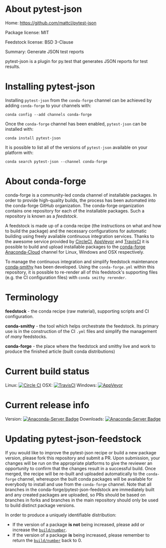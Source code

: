 About pytest-json
=================

Home: https://github.com/mattcl/pytest-json

Package license: MIT

Feedstock license: BSD 3-Clause

Summary: Generate JSON test reports

pytest-json is a plugin for py.test that generates JSON reports for test
results.


Installing pytest-json
======================

Installing `pytest-json` from the `conda-forge` channel can be achieved by adding `conda-forge` to your channels with:

```
conda config --add channels conda-forge
```

Once the `conda-forge` channel has been enabled, `pytest-json` can be installed with:

```
conda install pytest-json
```

It is possible to list all of the versions of `pytest-json` available on your platform with:

```
conda search pytest-json --channel conda-forge
```



About conda-forge
=================

conda-forge is a community-led conda channel of installable packages.
In order to provide high-quality builds, the process has been automated into the
conda-forge GitHub organization. The conda-forge organization contains one repository
for each of the installable packages. Such a repository is known as a *feedstock*.

A feedstock is made up of a conda recipe (the instructions on what and how to build
the package) and the necessary configurations for automatic building using freely
available continuous integration services. Thanks to the awesome service provided by
[CircleCI](https://circleci.com/), [AppVeyor](http://www.appveyor.com/)
and [TravisCI](https://travis-ci.org/) it is possible to build and upload installable
packages to the [conda-forge](https://anaconda.org/conda-forge)
[Anaconda-Cloud](http://docs.anaconda.org/) channel for Linux, Windows and OSX respectively.

To manage the continuous integration and simplify feedstock maintenance
[conda-smithy](http://github.com/conda-forge/conda-smithy) has been developed.
Using the ``conda-forge.yml`` within this repository, it is possible to re-render all of
this feedstock's supporting files (e.g. the CI configuration files) with ``conda smithy rerender``.


Terminology
===========

**feedstock** - the conda recipe (raw material), supporting scripts and CI configuration.

**conda-smithy** - the tool which helps orchestrate the feedstock.
                   Its primary use is in the construction of the CI ``.yml`` files
                   and simplify the management of *many* feedstocks.

**conda-forge** - the place where the feedstock and smithy live and work to
                  produce the finished article (built conda distributions)

Current build status
====================

Linux: [![Circle CI](https://circleci.com/gh/conda-forge/pytest-json-feedstock.svg?style=shield)](https://circleci.com/gh/conda-forge/pytest-json-feedstock)
OSX: [![TravisCI](https://travis-ci.org/conda-forge/pytest-json-feedstock.svg?branch=master)](https://travis-ci.org/conda-forge/pytest-json-feedstock)
Windows: [![AppVeyor](https://ci.appveyor.com/api/projects/status/github/conda-forge/pytest-json-feedstock?svg=True)](https://ci.appveyor.com/project/conda-forge/pytest-json-feedstock/branch/master)

Current release info
====================
Version: [![Anaconda-Server Badge](https://anaconda.org/conda-forge/pytest-json/badges/version.svg)](https://anaconda.org/conda-forge/pytest-json)
Downloads: [![Anaconda-Server Badge](https://anaconda.org/conda-forge/pytest-json/badges/downloads.svg)](https://anaconda.org/conda-forge/pytest-json)


Updating pytest-json-feedstock
==============================

If you would like to improve the pytest-json recipe or build a new
package version, please fork this repository and submit a PR. Upon submission,
your changes will be run on the appropriate platforms to give the reviewer an
opportunity to confirm that the changes result in a successful build. Once
merged, the recipe will be re-built and uploaded automatically to the
`conda-forge` channel, whereupon the built conda packages will be available for
everybody to install and use from the `conda-forge` channel.
Note that all branches in the conda-forge/pytest-json-feedstock are
immediately built and any created packages are uploaded, so PRs should be based
on branches in forks and branches in the main repository should only be used to
build distinct package versions.

In order to produce a uniquely identifiable distribution:
 * If the version of a package **is not** being increased, please add or increase
   the [``build/number``](http://conda.pydata.org/docs/building/meta-yaml.html#build-number-and-string).
 * If the version of a package **is** being increased, please remember to return
   the [``build/number``](http://conda.pydata.org/docs/building/meta-yaml.html#build-number-and-string)
   back to 0.
